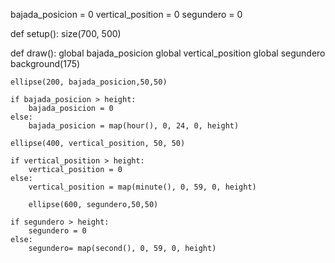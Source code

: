 bajada_posicion = 0
vertical_position = 0
segundero = 0

def setup():
    size(700, 500)
    
def draw():
    global bajada_posicion
    global vertical_position
    global segundero 
    background(175)
    
    ellipse(200, bajada_posicion,50,50)

    if bajada_posicion > height:
        bajada_posicion = 0
    else:
        bajada_posicion = map(hour(), 0, 24, 0, height)

    ellipse(400, vertical_position, 50, 50)
    
    if vertical_position > height:
        vertical_position = 0
    else:
        vertical_position = map(minute(), 0, 59, 0, height)

        ellipse(600, segundero,50,50)
    
    if segundero > height:
        segundero = 0
    else:
        segundero= map(second(), 0, 59, 0, height)